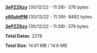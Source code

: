 [**3ePZZ6zy**](/data/3ePZZ6zy.txt) (30/12/22 - 11:39)- 376 bytes

[**y60uhtPM**](/data/y60uhtPM.txt) (30/12/22 - 11:39)- 8482 bytes

[**3ePZZ6zy**](/data/3ePZZ6zy.txt) (30/12/22 - 11:39)- 376 bytes

**Total Datas**: 2278

**Total Size**: 14.61 MB / 14.6 MB